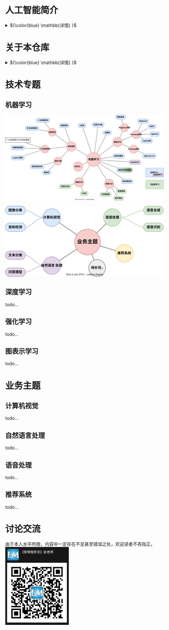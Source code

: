 # 人工智能简介
<details close>
<summary>${\color{blue} \mathbb{详情} }$</summary>

## 人工智能的定义
人工智能(Artificial Intelligence,AI)是以机器为载体所展示出来的人类智能，因此人工智能也被称为机器智能(Machine Intelligence)。人类一直在不懈努力，让机器模拟人类在视觉、听觉、语言和行为等方面的某些功能以提升生产能力、帮助人类完成更为复杂或有危险的工作，更多造福人类社会。——《人工智能导论：模型与算法》

## 人工智能的诞生
达特茅斯人工智能夏季研究项目(Dartmouth Summer Research Project on Artificial Intelligence)是一个夏季研讨会，被广泛认为是人工智能作为一个研究领域的创始时刻。

1956年，会议在新罕布什尔州的汉诺威举行了8周，会议聚集了计算机和认知科学领域最聪明的20名学者，专门讨论1955年8月31日的一个提案——[《A Proposal for the Dartmouth Summer Research Project on Artificial Intelligence》](https://ojs.aaai.org/index.php/aimagazine/article/view/1904)


<p align="center"><img src="imgs/Proposal.png"
    title="https://www.cantorsparadise.com/the-birthplace-of-ai-9ab7d4e5fb00"
    width="50%" /></a></p>

该提案的四位作者为：
- John McCarthy (时任Dartmouth数学系助理教授，1971年度图灵奖获得者)
- Marvin Lee Minsky (时任哈佛大学数学系和神经学系Junior Fellow，1969年度图灵奖获得者)
- Claude Shannon (Bell Lab, 信息理论之父)
- Nathaniel Rochester(IBM, 第一代通用计算机701主设计师)

<p align="center"><img src="imgs/proposers.png"
    title="https://www.cantorsparadise.com/the-birthplace-of-ai-9ab7d4e5fb00"
    width="80%" /></a></p>

提案里列举了7个问题：
1. Automatic Computers
   > 自动计算器。如果一台机器能做一项工作，那么就可以编写自动计算器来模拟这台机器。
2. How Can a Computer be Programmed to Use a Language
   >如何编程让计算机使用一种语言。
3. Neuron Nets
   >如何让一组神经元排列可以形成一些概念。
4. Theory of the Size of a Calculation
   >关于计算规模的理论。
5. Self-improvement
   >一台真正智能的机器能够进行自我完善。
6. Abstractions
   >归纳与演绎的能力
7. Randomness and Creativity
   >随机性和创造性

## 人工智能的发展历程
<p align="center"><img src="imgs/development.jpeg"
    title="https://www.sohu.com/a/227141453_445326"
    width="100%" /></a></p>


## 从智能角度对人工智能的分类
<p align="center">
<a href ="https://viewer.diagrams.net/?tags=%7B%7D&highlight=0000ff&edit=_blank&layers=1&nav=1&title=Classification%20from%20the%20perspective%20of%20intelligence.drawio#R7Vtbc6M2FP41eswOSCDEIxiczLQ7TZvpZHZfOhhkm1kMLsZxsr%2B%2BumFucuJ1Ym%2FrkvE44uiKdM736RzJAE1Wz7dltF5%2BLhKaAWgkzwAFAEJsOOybC16kgFiWFCzKNJEioxE8pN%2BpFJq1dJsmdKNkUlQVRVal664wLvKcxlVHFpVlsesWmxdZ0hGsowUdCB7iKBtKH9OkWqq3gE4jv6PpYln3bGJX5syi%2BNuiLLa56i8vcipzVlHdjHrHzTJKil1LhEKAJmVRVDK1ep7QjM9qd8amB3L3Qy5pXh1T4dcvpe%2FHN1%2Bdx2D2%2BGUX%2Fn5%2Fu7yxsGzmKcq2ai4AxBlr0N%2Bso5wPu3pRs4T%2F3vKx%2BvMir242Yg09VsAka6YGfpPPUgvxP7SA7%2FFPaAPfAZ4NQgxcV0gIIAj4Qd0ZG7bsT1WVM7bvGrJXYbrAHvzdMq3owzqKec6OaSOTLatVxp5MloyydJGzdMxmhZZMkNNdmLDFrttyWiOl%2B4xm8Pyd9vl5lVYvf9AsqtIiDzWl4aR52FRRWXlcGw80J5VDW5fmyYk1N3Sx4hrQrsjNqlUk3pZPNOmW6LZRbMuY3tMyXVE2a3x203zRqdBtkb3pglZvVHACXrKkdMrMkWejwFCSz8WTFPAlm6dZNimyohRLjeYkpnEs5rMsvtFWzozYls2b2JuSodSxXl2zfpYIY5K9LrXtRJnOEy0r%2BtwSKbu5pQV7q%2FKFFVG5rqHMRMGbhZRN7xqwMA0lW7aAwlKySOHTYt90Y6gsoWz1B%2BzWRkO7DV3gQUAwNzd3yj8%2FYICzsjHbKfAngBBRPQRuwAu7JvB8UcsDHuvCAS7L9UUC8X5DBIgBiClq%2BSLLFoVNnvBEm3xgBm9KdeEO7PwN6xZIS5Pa1stYLbTQioHp8wVOGch7KmOVJgnvSGlWjfSiqW1VbJTSSOyLpYJax%2BnwiDI%2FFWV6EJJElMy1EIJjQmfzAWq8HyJMk4FNGyMgcT%2FZQ5TAWIMS9rlQwtKwe59ZW2p7SBM7WocCoSctbdpLai1hU2o0GqFMSr%2F6yp70Ky0zG6Mfwv2hhZO9HbHxkT0fgbR8nl5VhFJM21N3R6lbUlX1vki5Qe0VyLCdLslA61NPMdQcyoo93diP5B3qYg%2FUJaB0zSQ%2BF4xYPWL1dWA1su3atGq0xkOsJuYQqtHZNnQ6R%2ByqoPqUlT8d32vYfhvf7QvhO0Swp3TIMS6N8M5Ay7xsvYxuixHdR3S%2FFnTHRtfMEBpguwMvie1kxPafg%2B3OpbAd4k%2B20fzBrgLiM%2B7kX35bP1jLu9vwT4rzX%2F76fjdL8hs4VLjQ5fEZ11OhG48cFR1iEkKAi7mElyHniTIRHmiSCTZIHjiaAhLUErcfXCIhfwuemIrxeIBMVGEvEOGmQASpmITlGnVfIgDF5ITNBhSzMWkNnjVoirCVzAp0szGGrUayPCNZ2pQklg40CZwhjPVkOWBGDageJkvD7oatLOhowlYQa%2FjyI8JWWvTSxLaviy51pNSls9dQ%2FfRw1xmCVtDtqI9toosSnSbAqZiBqISLBH4z9rBH2B5h%2B0pgG%2BFesBgNQbtG9o%2F2cbSGOAwdXxlmn7LsB4C%2BjdavAf2bhGAdrTfvxnmT9IJXtnFZl0bjQ7MNOvM32EeeK3PIt7lz4obCFZmIvfs7nRPWoKW8Js8RPsnQK7D4N%2BcZh5ckln5grAw%2FJhcD437L6EuMpHQ%2BUprPKdbfokkcd2Yc2JO%2Bj5RMiLoQgTXXZM51AK4FDffaWelET4L8FzwJeFF%2Bqa%2BidghGoj9WQSYV%2FfLEVSbMo0eSVxgftMNpI6CPgH4dgI6snk1q7j261gW9DNMcGul1Afop636qm0GOZIsaGi%2FhZ6D%2BzQyMnAsfntTE02ECcULBDynkDVh5lGAD4rRIQrgI%2FHYr5vt64iuS8KYjW4xs8T9gC9iLELhIdwPWOtPRu96Wr%2F4s4V9JGIdOKs7iNrxy8o6R%2BWHkwR6bH2vJ4s1v4VD4Dw%3D%3D">
<img src="imgs//Classification_from_the_perspective_of_intelligence.drawio.svg"
    title="点击进入思维导图"
    width="80%" />
</a></p>


## 实现人工智能的主流方法
<p align="center">
<a href ="https://viewer.diagrams.net/?tags=%7B%7D&highlight=0000ff&edit=_blank&layers=1&nav=1&title=methods%20to%20achieve%20AI.drawio#R7V3ZcuO2Ev0aPjpFEsT2SGqZqbp3biaZSk0lLylZhJaKLPrS8pavDwAu4gLJiscEVWTPw5gCwRXd5zS6G00HTe5ePqWL%2B82XJBY7x3fjFwdNHd%2F3XI%2FJP6rlNWthft6wTrdx1uQeG75t%2FxbFkXnr4zYWD3lb1nRIkt1he19vXCb7vVgeam2LNE2e691WyS6uNdwv1qJ2G6rh23KxE61u37fxYVM8BT22fxbb9aa4skd4tud2sfxrnSaP%2B%2Fx6%2B2Qvsj13i%2BI0%2BSUfNos4ea40oZmDJmmSHLKtu5eJ2KnXWn9j8xN7y1tOxf5wyQH%2F%2FT2NouXNH%2FT79Pb778%2BzX75%2B2twEJDvN02L3mL8Lxyc7ecLo4X6xV7d9eM3fEvn%2Fo7rXaJXsDzcPegxD2cFj91IOouN%2BubXWf2eBEzEnkhvEibDDPLXB5TbXLcjhuLiYvO3sevmh2RsrL%2B3LR5GyIH9Ez5vtQXy7XyzVnmcpjrJtc7jbyV%2Be3Fzstuu93F7KtyJS2bAXz7NYDnZxLlq5U1HuON68eqZy%2F%2F6wPbz%2BKnaLwzbZzwy9%2Fcnxx8NhkR5CJY0nTpcJh%2FFYsY%2FfeeSDWN8pCageqNSq0mX5mD6JuN6jfo7kMV2KryLd3gn51tTb3e7XtQPqZ5RPuhaHNw6gU9UzFWIu1VHtRlM3b%2FmSPGUNashW291ukuySVA81WrGlWC71%2B0yTv0Rlzy3DAVanKFXJzcWxGF2v%2BJ0hjISlQpaqepKrzpNID%2BKl0pTrzSeRyKdKX2WXfC%2F3cjXJ4Q0TnP1%2BPoKF5%2BZ6vqkARZC3LXJ8WpenPiqq3Mh19V%2FoLUZtvZ1RJ5w4IXFmUtfmTkQrChgopWO8aAmVAsohktuyczR3GFKH89BhgTOTPV19lOw5c7hWWzZzQqb7uA4jLf18Qys1Qoq40NF0mQ%2BQHs2WyqqB2UpwDvMdd9s4VhfKJaJAaH2qx0PykA92hlnLTLCCy2QP0KFXdGiofrwQbGVUfbJk4nbV0vYfV21CaU21A%2By1VZuQtmqjzlQ7MFBykw4rMntKDGsih6ZaSCqiVLYUIiLfp3sUh1yfzEOfK5N5mLOdR41vY%2FSpUcuudoG1kl35AnhU7%2BmsFKT6tT3VzUDTkOaHfk22Spvc0vLFDfHxg59w%2FSz5O8wObMhGeSc%2FIC7YwARYoXY0VVAe%2Bg5nBkwHBAcEHwSCB4wUKpcrIeKkheHUYJ11B%2BGmWdWgIPw9A%2F9%2B3C%2Fg%2FG3cx5Zw30d%2BU%2Bioaxv5qQH5Jby7DkdqI5Rm%2FRSQH5B%2FwMhfN75Q37jPAPf7wX1qC%2Fd9aWy4x39%2BnQNIh9b%2F68%2F334LN50%2Bz3wTZ%2F%2BfPvz%2Ffxvsb30AB3OHUCWcV4584kecwzQ6h3IUucwNlTh89m5BUkrlxuSSXieoTBWoXUAlQSQdUggWLAxOmMP8WEdIBlTTdQJjTFpV05gYyarbBwTssKvlQL9A5cOzeCeTzuvB4yCoJGByGygPkKtjOYgHKhy8BfqK2AcUBxQeK4gGr22O4MMifq0F9iyBu8M0OC8TfM%2BoXIf85QH8T%2BANrwO%2FWJ6AYW7b%2FDRNOhe9YeYGUAT8tJgJcTQEUGYQ6jnuZ%2FS9JQvWRXML1UXIiMNUBZh1ODt2WMANzAHP8OHOsVoKYM0Biym%2Fdy03J99v%2FlKCe7X8%2BdOro3v5nvdn%2FvlUSKLIoG8lAPNJ2v9yYap8PoDeg9zDRu2n3E1baYRZCAWad9No6OSz8fs%2FAv9%2F0ZxdifoGFXYM%2B5qgRAGauXa9PQTJN258qaAf4B%2FgfD%2FzTehyY%2BsgA%2F1YdP97g3fdXCv%2BWfP6Y0TNxYFpEjz6eCmbRL9P5z7%2Fy9f%2F85%2FnLH2L%2B21d0Y7A1VKjXc9ik4up532IAHTbIvEDybJwAkQCRWCES4cVYUBOecELRoov4gec2M4qoZ2CSzhxBRuU2mXnY4fNCp0OVpqE2Ir3kB%2Bt0v0ndj9tYcwf6Cvo6CH1FDcsPMd7WVtemto7P7rtg3C%2By%2B85ZNlW77xxIdu%2FqRUFj2h%2BwDmN%2Bxmc9ke7RIASqrDRlrlEF%2BSEGQgBCGB8hBMd1Gr1RwviSQK6CEuwlgbAzroCAcsv0MPi1Zx8aOD4nYt2LjtuoK1H4KC2JimkBGVZJQzws8kVZkf6vzQUWqvjChX4jps2LoyFCVBqROoqpntEUzA4wOz7E7HjLL71aMWYiI0QQR%2FE5MvoB1xH127mndh1H5txANtGuX50fzrJMwKnOBpcKi3OFlf8rPzFWHZieQkSeagGFBYUdjMIiH9UUlnjt1aN2JwqDT%2Fn70KF%2Bc6JAL7T2bKUJEtr0HUkDMLBq8BkzBSucYDDZJPaTfE1pFAAnACeMihO42zMnjDKP8ApIwVYeoZwSnHMfcc7sEoQh2jwscevee2SrFkXTe0RdbldWzDVI%2BVxHm7L6QzpdiEeq8lBWmiiCaqJgQwy3IhENaioZUNNCBB7YNCAGX060%2F5pEZ%2BGx%2B5pErC50CNuNIngnKpBGeiGCnELOtH8RUB9Qf6Co36pAij17y8%2FMOjn4KPC1or61CqRN1GedLT8zP6g5eNwMFUOxIUD9oRYbYnXMN5SMs4v5I6w%2Barna0Fkk7B7yaXPNcdD8wEzXoG8IUc6Yw32V2iMhnnGN%2FjqHKNSeHgn6PMoThbIvyQAfAB8Mkg8KsC9iR8hQQtRq7Mg3RHuBECwQAu%2BPEKjdhIJSTVoppNL%2BhyIUAP%2FjLUJhqCDXVQkKs2oOPpTbewmKs5DYNfqzoJ4qQLnthYi%2BKQBcVpkoa40C5gPmDxTzG3XnyhJgfbmA%2FPEFe68D8y3FepuYzxCzjfnmYC%2FUCALMHynmFyrZG%2BaPL9R7HZhvKdLbwnzqW8Z8ZLLz2xVHiLL2Q%2F2VAT5zWAQVR4AO7NLBVVQcMZeMs1uEanzTgKsoOYLspXyiptDZZQTTLKBdghCryDCbnChGFenKEVQdxVFlRTqwBrDG4FkD14067BnrVGGbKwXQ%2BCYS18Ea9lJGUVPo7LKGKWW0zRpIbTDPxBoloRjnGkAoQCijJRRUTwfH2PQNBI%2Fb9Eyh8SWkXgehWEtIbRIKtrsGAZnSUY2Vreol7QD2AfY%2FAvavomZJwLy6EvJ24TmrAYlgfGmnnZYsuTQggWylnVZsizLX2XZMIjAlnnKVZirnA8ABwAHj4gDa1EebX0AzK6gPLNAHCxTAOA4WMH0LI2OBbBFy5kgC8AfwHzD4NyYAhJpiCXanAOP75kWn4F9UI3wb%2FW199QLzZs0T6llHf0PA6rjsANAf0H%2BE6E%2Fdvt0%2FhigfYL8N7Ccjwn5sykktK5kH6nM0WQEKqR7hvMhSJbouKdVLkaliCaYXqsldIYHa5kAUQyYK5DWIghjiw8gmU%2BDxpaleRW1zbCtNFXn1pATKPNs0YV6uFs50FpH%2B5FHITHwBkwbgguFyQUB4XTED2nedajy%2B7NNOyeDiiqXYVvqpYdrAqG0%2BOJGCyhTcAzEAMYyeGFBDQ9sVLSx%2FPXt8SaRXwgu2skibH92izL2QFdrnapdip7whmfk4dcYwppzU6if25g4rOUd%2FFUeFKXB9lUKgP7qnlzSwEBxTwDlD5hxULEM6U1HDrmOKQAZrP44pWxmsTceU%2FZoa5ET%2BaqSRv1znBrMNQP7hIn%2BrlpIf9J25RHyA%2Fg%2BdbvALsb8ARAtuKNqYIjAS2EZ%2FU%2FS6XL0ANAA0MCoaaJRQYoX93dfaBQKB6Z5IwFZkulsSkD%2FTRKnasbuE5M2XJBaqxz8%3D">
<img src="imgs/methods_to_achieve_AI.drawio.svg"
    title="点击进入思维导图"
    width="100%" />
</a></p>
能力增强是最终目标，多种学习方法的综合利用值得关注。比如AlphaGo中就结合使用了其中4种方法。


## 人工智能、机器学习和深度学习的关系
<p align="center">
    <img src="./imgs/difference_between_ai__machine_learning_and_deep_learning2.png"
         title="https://blogs.nvidia.com/blog/2016/07/29/whats-difference-artificial-intelligence-machine-learning-deep-learning-ai/"
         width="70%" />
</p>

<p align="center">
    <img src="./imgs/difference_between_ai__machine_learning_and_deep_learning.png"
         title="https://www.designnews.com/electronics-test/4-reasons-use-artificial-intelligence-your-next-embedded-design"
         width="70%" />
</p>
</br>   

**人工智能**：所有让计算机去模仿人类行为的技术，让机器具备人类的智慧。(Human Intelligence Exhibited by Machines)  
>回到1956年夏天的会议上，那些人工智能先驱的梦想是建造复杂的机器，由新兴的计算机实现，拥有与人类智能相同的特征。这就是我们所认为的“通用人工智能”(General AI)的概念——拥有我们所有感官(甚至更多)、所有理性，并像我们一样思考的神奇机器。  
你已经在电影中无数次看到这些机器，比如终结者。通用人工智能机器一直出现在电影和科幻小说中是有原因的，因为我们做不到，至少现在不行。   
我们所能做的就是“狭义人工智能”(Narrow AI)。这些技术能够像人类一样完成特定的任务，甚至比人类做得更好，比如下围棋(AlphaGo)。  
PS：[北京通用人工智能研究院](https://baike.baidu.com/item/%E5%8C%97%E4%BA%AC%E9%80%9A%E7%94%A8%E4%BA%BA%E5%B7%A5%E6%99%BA%E8%83%BD%E7%A0%94%E7%A9%B6%E9%99%A2/55726794?fr=aladdin)(2020年成立)在研究具有自主的感知、认知、决策、学习、执行和社会协作能力，符合人类情感、伦理与道德观念的通用智能体。

</br>      

**机器学习**：机器学习是实现人工智能的一种方法。(An Approach to Achieve Artificial Intelligence)  
>它不需要人类显示地(explicitly)编程去告诉计算机如何去做，而是使用大量的数据和算法进行训练，使其能够学习如何执行任务。

</br>   

**深度学习**：深度学习是实现机器学习的一门技术。(A Technique for Implementing Machine Learning)  
> 从最早简单的[感知机](https://en.wikipedia.org/wiki/Perceptron)(perceptron,1958)，到[多层感知机](https://en.wikipedia.org/wiki/Multilayer_perceptron)(Multilayer Perceptron,1961)，再到[LeNet](https://en.wikipedia.org/wiki/LeNet)(1998)，最后到[AlexNet](https://en.wikipedia.org/wiki/AlexNet)(2012)，研究者发现，随着网络层数的增加，模型的效果可以得到十分显著的提升（AlexNet在ImageNet竞赛中将错误率降到了15.3%，远低于第二名的26.2%）。  
从此，这种网络层数非常深的模型得到了越来越多研究者的青睐，时至今日(2022.12)AlexNet的引用量已经达到了12w。  
之所以叫**深度**(deep)，主要由于研究者在设计网络模型的过程中，使用了很多的神经网络层(Neural network layer)以取得更佳的效果，我们把这种使用了很多网络层堆叠来构建、训练网络的机器学习技术称为**深度学习**。  

</details>

# 关于本仓库
<details close>
<summary>${\color{blue} \mathbb{详情} }$</summary>

## 知识的组织方式
在该小结中，我们介绍本仓库对知识的组织方式。我们尽可能选择一条多数人走过的学习之路，同时会对这期间遇到的知识进行**系统地组织和提炼**，以帮助读者高效、清晰地学习。  

本仓库有两种组织方式，分别为**技术专题**和**业务专题**，如下（未来还会补充更多子专题）：


<p align="center">
<a href ="https://viewer.diagrams.net/?tags=%7B%7D&highlight=0000ff&edit=_blank&layers=1&nav=1&title=Technical_topics.drawio.svg#R3Vldb6M4FP01fizC3%2FZjSGh3pR2pu12pmnkj4CTsEMgQ0rTz6%2FcaTAKETledJu1sVLXm2L6277nnXociOl0%2F3pTRZvWpSEyGiJ88IjpDhCis4bcFnhqAEdYAyzJNGsg%2FAnfpd9OAuEV3aWK2DmugqiiyKt30wbjIcxNXPSwqy2LfH7YosqQHbKKlOQHu4ig7Re%2FTpFq5YxF5xH8z6XLVroyFO%2FA8ir8uy2KXu%2FXyIjdNzzpqzbgzbldRUuw7EA0RnZZFUTWt9ePUZNarfY9dP9N72HJp8uq%2FTPjjcxkE8dUXeT%2Bb33%2Feh3%2Fe3qyunJWHKNs5VyAiMrAXbDdRbnddPTkniW87u9VgUeTV1bamcAIDsNpAFATHfmgt67%2BhQGqClG8beoom1yhkKFBIUxRqNCFIq3Yx2HWznpvaOOywNIGTQCjAQ7BfpZW520Sx7dlDMAK2qtYZPGFoRlm6zKEdg1NMCUBu9mECXLe2ZGen5tBx3Lw906E%2Fr9Lq6S%2BTRVVa5OHIaDI9PmyrqKwmNhifMdfExuhckyevnLk1y7UNgO5Eq6rOkHhXPpikP6Jvo9iVsbk1Zbo24DXr3TRf9ib0LcJJl6Z6YYKc2ZGlMdegRttNZ75DPhUPDWApW6RZNi2yoqyppgsVmziu%2FVkWX02nZ64449bEQUm%2BC8eWXdw%2BNwkGq0MsdWXSxrwpK%2FPYgZxsbkwBpyqfYIjrJUo0U1x2I9JJen%2FMFdpBq06aaLHIZaflwfJRptBwSh1X7Vxt%2F07%2BuXuq%2BO%2BT7%2BZ2%2Fi1ZFWOqbTQWTFDIkQZ1KduYzNBE1KoDxP8JVW03TdZdpI8QSSecJZFRi1HORKzMfHFC0zgBIzQ9ywmWuMcJ1uyEE65POWmxN%2BeEjnISSBRgSwUwY6m4ICfcqISNcaLInApxDk5AcF1OKNPvywkbqW5Df7eZl87qLNvzcV3YrXPrTNPMtUXjx%2F4B%2B3VCfVnATR59qTyf%2Brvrz5G802JlXbke%2Btsdc7Jb4bZIbSVp6aSY99MeoX0Trm40s7o3j6Eh0TeE5cCQqydDQzXnh2O%2FPgz4Rw0D%2BiuEAaHEE5hLwTEInPh8UAw59XwokYpQ6PIlZq8LEqKpxzAhgmLiC8YHqcSXns8hJCmDtRgWFw0gMZLbIaW39VZNkb5obl8sjBi%2FIyVSz%2F3Ta9HP5%2FbDN7qWdvzO9VZeQtQvKlg8K%2F6PLWpK%2BSVETaX2mORYCioo10T3g4gy4XFBpS%2B1IMynly0LalTVOkBBiEKF4EuSvUVLNGFO55eSt8FweZNj8tZC0ugcVzdGhae7nwFR7c3uvdSuP4Ta1S%2Bqdia0J3hH7fQsamfKBpFSoGUuJIYV%2B8to7WkGRVwo2ITyh8ucWe7tu8ZhFQ%2BR4q3eeV3O7Y%2FnnVHf9WdM35AlNU1G3mq8gcQp838ocf3OEsdj7yIvr%2FE2TP5vIocU%2FjYlXWBP%2BL6slxJcDlbR0tPKB5lzyRmmg2B5tcTh8fimvBl%2B%2FEcEDf8F">
<img src="imgs/Technical_topics.drawio.svg"
    title="点击进入思维导图"
    width="500" />
</a></p>

<hr>

<p align="center">
<a href ="https://viewer.diagrams.net/?tags=%7B%7D&highlight=0000ff&edit=_blank&layers=1&nav=1&title=Business_topics.drawio.svg#R7Ztdc9o4FIZ%2FjS%2FD6Pvj0gbS7ux2pt3ObKa92XFsAZ4CpsaEZH%2F9SrYEtlESSgK0KZkOtY8sWZbO8x5JlgPcn92%2FK%2BLF5EOeqmmAQHof4EGAEGRI%2FxrDQ22g0BrGRZbWJrA1fM7%2BUzajs66yVC2trTaVeT4ts0XbmOTzuUrKli0uinzdvmyUT9OWYRGP1Y7hcxJPd603WVpOaqtAfGt%2Fr7LxxN0ZMlmn3MbJt3GRr%2Bb2fvN8ruqUWeyKsc%2B4nMRpvm6Y8DDA%2FSLPy%2Fpodt9XU9Oq7Ra7fiR1U%2BVCzct9Mvz1pYii5Oorvxnc3nxZDz99fDe5Iqwu5i6ermxbBIhNdYHRchHPTbXLB9tK7PvK1DUa5fPyaln1YagvgGKh3SDapuujcfX%2FkASRCGQYDGkgwiCE1hLpJBmEKJDC3UxXu76fzVq32ObWSD%2BK9gV9Eq0nWak%2BL%2BLEpKy1N2rbpJxN9RnUh%2FE0G8%2F1caJbRRXaMFfrYao725XFGzVVm4Rt5c0zbdLnZVY%2B%2FK2mcZnl86HnatTfnizLuChD442PFFc7hzevmqcH5lyq8cx4QDOjwapxSbIq7lTavqJdRr4qEvVRFdlM6VYzrZvNx60M7RL1k45V%2BUwGPjBXFkpdaxxNMh4Aa%2FmQ39UG02WjbDrt59O8qLoaj0SikqRqzyL%2Fphopt4ISaorYoASsO7rehe68VhgoNr7U5MSic6eKUt03TJabdyrXT1U86EtcKgKWE6tvmND6fL1VC2k5nzSEwtliq0%2FjTdFbUPWBZfVHuJW73GrKZBREwwo3HIjr6kAEggVDHkTQcNfl6hmaKmVTqWOrSGzDVr2wg5pp0EyLamgTZlmamhvZnnTKWhW1KvOl7aRaa5LaIch%2BPnOh%2BqxUd5BNYyVGXmRZItTtaIfSlyMpGWkRidx5g0juIRIfi0gKPJG0G8UaLvuYF7Y8Dg8qH2l40sbiPEQ3J9h6g8XJ3%2FOWJX8v14lb4L3S%2BsPd%2FmhP11WsTX%2F27%2Frvh%2BLTDfkXhLN%2Frv9YfV9cYTsMrGq7hxKatn3ScYqqqe%2FaIz6fG9isH%2FPMALiJAZsxn4sBQvZouxTb7nXGjj9tavICF4O7LqaVXYt%2BqEWfBZpOwasDrf7AHEQ6AFxE%2FyL6b1T0McJnFn10Ef1ziL5TwhOIPu6Bxh%2FqhAB86hBAPSFABOF1EA7MpFpeBxGuZgLADP11CNC%2FbhZyCQGXEPC6IYAqkRKfFgh0ixk7QgiAhDDH3E8z9Pctor3xKPB8zx8eBcS%2BUYCeKAroh2rrPmSnVX2%2Bl%2BpXFrPaUy37hJeB%2F0X1367qn3%2FsLy6qfxbV57%2BJ6jOf6rNAMrvKI%2FtB2L%2Bs8V9U%2FySqr6Cmn%2FvYl4zj%2BBiq313uIa6Ic0k%2B%2B%2F0kf49uP1zy2Z6Sz04l%2BYCjzjCDcHla0fe92NUjfF6t8XMz4JekWuMX1YYKGsjhZY3%2FIvpvV%2FQFOK%2Fo89%2Fvxe7PIfqnerF7UtF%2F6rVHd3lnWCl8pfzSjfijsEri1Yi%2FPpC77rj3brnlot5OOcrujXO8zju%2BHdg9jvL4VB%2FIzvIu353ou%2F2mTQFwtpcIgLd3yB7871DsjbVgA07HqZ8l6cnNm02UHvev3RZvNCj1KKqzvZQv5LbRunk0FnvR5SmJt0tColOSlcBjcepZ59cM6tl4GBpOBQki1liYFWaQZsIXMOO0kJgLzH4NYOA9GrOHxezXZZaQ3ZnaSZn1LJ28PrPPcsdeyvb5mAW8B5AEBBGKOHTN9%2BC6TfSI4BwDhgGXmL8Sz5R0%2FOHIPHum896X6adC97CV9Zehqzvw5wq3ngnwGdAVvyy6GLIn0EWSt9Hdb%2F%2BKb3W8vSUewU5Vj8wu9EzLzHaXoQm6JioPDK1mURxXH5xw86uJPhq8o9EI%2Bb9bSNkto8eB1%2B1%2BdUMrKc4Lr%2Fvu6xceLEPgb%2FNTRV5BerobGeSSQspR562nwD1BICWMcO1TtFP%2B%2FvQi3pPmMz2BOCXY1XPzeQvpcQAJZZhwKLrx%2Fdhk%2B%2Fa4UfNhi6BVfIZBSKv3XuZfr3c8pFX150MaMyxx6llJeQ2qEe2MpunuaJpKjwvKx73tZVTvs8Hp2FQ%2F6SvPfyZw5qDMWY9RqpmFEAoEOh0MYI%2Ba2SzCgDLAITkQa0RRj0sB9fwLcsLaVBMCelJyTTcWgukbdUL%2FwVjr0%2B1nrPXl26%2BE8fB%2F">
<img src="imgs/Business_topics.drawio.svg"
    title="点击进入思维导图"
    width="750" /></a></p>


采用这种组织方式的理由是——**对学习和工作都实用**。解释如下：  
> 一般来说，公司在设置招聘岗位时有两种方式：
> 1. 按**技术**描述岗位。比如：算法工程师、人工智能工程师、机器学习工程师、深度学习工程师、强化学习工程师、运筹优化工程师等。
> 2. 按**业务**描述岗位。比如：图像算法工程师、自然语言处理工程师、语音处理工程师、广告算法工程师、推荐算法工程师、风控算法工程师、数据挖掘工程师等。 
>  
> 虽然有以上两种方式，但是我们要清楚**技术是为业务服务的，某一项技术可能服务于多种业务**，比如**强化学习**这门技术，可以单独拎出来讲一个技术专题，也可以结合具体业务（比如推荐和风控）讲一下具体的应用。所以，我们将知识的组织方式也分为两条线:
> 1. **技术专题**：这条线上我们更加专注于系统性地讲解某一项技术，比如强化学习，我们就会讲解里面的一些发展历程、基础算法、优化方法、应用场景等。简言之，就是**重某一项技术系统的理论体系，轻具体的业务实践**。  
> 2. **业务专题**：这条线上我们更加专注于如何提升业务指标(比如推荐算法中的点击率)，那么就会涉及到很多种技术(比如强化学习)如何合理地在该业务上进行实践的问题。简言之，就是**重具体的业务实践，轻某一项技术系统的理论体系**。   

## 使用建议
本仓库是一个AI学习手册，知识点繁多，覆盖领域广泛。因此，我们**针对不同的读者，给出一些使用建议**。

如果你是**AI初学者**。
> 可以优先学习技术主题中**机器学习**和**深度学习**的内容，建立对机器学习方法论的基础认识。然后根据自己的兴趣爱好选择一个主攻的业务领域（比如计算机视觉）进行专项学习。

如果你是**AI工程师**。
> 可以通过该仓库丰富自己的知识结构，也可以直接引用其中的代码提升开发效率。  

最后，本仓库会尽量使用通俗易懂的方式进行知识讲解，不过分拘泥于数学公式。


## 参考资料
国内比较流行的AI资料有：  
* 李航老师的[《统计学习方法》](https://item.jd.com/12522197.html)
* 周志华老师的[《机器学习》](https://item.jd.com/12762673.html)
* Andrew Ng的[《机器学习》课程](https://www.coursera.org/learn/machine-learning)和[《深度学习》课程](https://www.coursera.org/specializations/deep-learning#courses)
* 吴飞老师的[《人工智能：模型与算法》课程](https://www.icourse163.org/course/0809ZJU022-1003377027)，以及配套书籍[《人工智能导论：模型与算法》](https://item.jd.com/12653461.html)
* 黄海广老师的[《机器学习》课程](https://www.icourse163.org/course/WZU-1464096179)，该老师的[GitHub](https://github.com/fengdu78/WZU-machine-learning-course)中也囊括了很多优秀的代码示例。
* 还有一些知名的开源库，比如：[sklearn](https://scikit-learn.org/)、[pytorch](https://pytorch.org/)和[yolov5](https://github.com/ultralytics/yolov5)等。

接下来，我们就按照前文所说的知识组织方式一起走进AI的知识海洋吧！
</details>


# 技术专题
<!-- <details open>
<summary>${\color{blue} \mathbb{详情} }$</summary> -->

## 机器学习
<p align="center">
<a href ="https://viewer.diagrams.net/?tags=%7B%7D&highlight=0000ff&edit=_blank&layers=1&nav=1&title=machine_learning.drawio.svg#R7V1dcxs5rv01ehwWvwk8Sraz%2BzBz797N1uy%2BbSm24qjGsWZlJZnsr78AW92W2LTcUqwWW6OUy5H70yZwCOAQAEfm6vMff1lOf%2F%2F0y%2BJu9jDS8u6Pkbkeaf2Td%2FSdD3xfHwAlqyP3y%2FlddWzjwPv5f2fVweayL%2FO72dP6WHVotVg8rOa%2Fbx%2B8XTw%2Bzm5XW8emy%2BXi2%2FZlHxcPd1sHfp%2Fez7Z%2BDT7w%2Fnb6MGtd9s%2F53epTdRR0eD7%2B19n8%2FlP9ZuWxOvNhevvb%2FXLx5XH9vsfF46w683laP2b9yqdP07vFt41D5mZkrpaLxar69PmPq9kDD%2Bv2iL174WzzKy9nj6suN3zDXx9%2Fwv%2B7%2BsVdobr%2B%2FvP1Xxfvf1o%2F5ev04ct6KEY3djSBEcjRjRsBfZnRTRhNxqPJu9GN5%2BPjwKdwMsIb%2FjC5HqFe%2F4mr7%2FWIxjGZ8avlyEy%2BfZqvZu9%2Fn97y2W%2BkQ3Ts0%2BrzA%2F2k6GP7T6l%2Fr9lyNftj%2B9D8af7hYZaOI6nmbPF5tlp%2Bp2vqO6z0IpjqvrVq%2Blpy3zbkDNWhTxsiNus%2FabrWrPvm6c9DTB%2FWo7zHiOv8iI9HcHUOI6600NsjHrQ77YibzIi70diOcHwGI27At0Y8%2BNOOuM2MeIfxvYHR%2BB1%2F8ZEwGsdTEPgs3YV0UPJzSGxg4we6GEc3OEIYTVy8XY3GwKfGEVJ018TwjWVKzsktsQEYkcGKCq5H0bk%2BRFedwvoDbD2ZNBV8vOtmhLJY0aWgA40iJzwv%2BhSfz4iPQKBGUMmIRGPi2Po4%2FjU%2Bbt6NJldxPvSj8XW8Jl7MwmouDowtmBSPKrslFwTbloqRPcokZGWCV3GGIiRhnLNcHHgfnQE60lZ8ehO5w7PXR3b6ML9%2FpM%2B3NLKzJR14nH27uSN%2Ft35WoMH3%2F%2FnCjudk1pxoDo3MeOP842q%2B%2Bv732cN0NV883mSu1lfPPzytpsvVmB3yFx5X%2BcfZe2ePdwfe%2BTS7%2F8xatHkjRxYbl9x%2BWX4lzdy6YvsZiy%2FL29nfZss5CX225NGdP95v3bD9RPpL72erV24I13zlcjZ7RxEJn66gwUd%2BWXytDrDIPs4fHq4WD4tlFLX5CLez29s4nsvFb7ONMx%2FAWcePaKIJ%2FuHj4nFVS1fVP1dBloK9sPYirrStTdMaV1ratpeBto2r%2Btib4woOM1Uprl5B0%2FOkFrG1vF0PbJRCC2o8oHOKK8frE5%2Fnd3f8orUk6%2BAyPurLavG0FhJfsFYgc21bOqNyOnNB9UlRnUD2bjqDj1nI%2BluYffjYQuke5u928fAwpan%2FrhNQtcEtoCqo%2FcwNoIacAZRHAipmDSDZZXLg1268ezaJA8Rndk6%2F4PPPgc%2BXkai03zaZyrcjBJcLzI%2BFxJpv3YDib%2Bzqk8VExZE0hQmTyQWCFwieCQSND68bQ2f6hGCOcq9sXyS16DuNH2OS7ON1JEQoOPfrOHz87gLOCzjPBJzWywScNrNUoPsEZ251xjEfOYlLBONrBiGTZJIN5gWKFyieBxSdsQkUEU7sqraX7cZ30w%2BLxdPqgrsL7s4Ed8G7BHc6Q9aEPnHXXrz9y%2BT6HxfMXTB3JpgD40SKOtdey6gP9YO69rr7v%2B4vxu4CvLMCnk3IGJShbez6XJlQ7XyJn%2Fm1f5n8csHdBXdngrsAyYog1oznJu6wT9zlcmIwpoe920iO8ZyJxLlkVTJYuGDygskzwaRXsI3JgBlM9moLc%2Fk0BDwb0zo956eDivk0sl4sDFtwvYDzAs7zAKfDbXBq6dpJpP0uTORyaKLBJDTShzF9xfqRiWTEVquGVTr2mAAck3bHMT%2BeAXzDabwXuF7gWgBczeR%2BOb2b01%2B4cS3oifF%2B49z1fDm7ZRnR%2Bdn0qRqkN7DCOqWCtLLthQ8l%2B%2BSCagY4NcTXEb6WE3Q4H6DtLruLIb4guxxkvwU%2BXYJOrU9siJs%2F4hmc%2F1ws7%2FSvs9sL7i64OwLuZurOzUIOd%2BiDmfpj4C7IbcZIS8yUlPYZnep2Zk6zQDL5%2Be8X7F2wdyY2L2CKvUzwiX2mrOp2Ks5v0du8ZgqIY03J5aM3wAQRF5EGrji95JFfQHkcULoZ3NkcKEF%2FqMLGt2eE1Ha1tzZ1Hvep8nR0rsmCq0u9PdNBHC5eMHnB5Jli0kubYNKcOJ1A57pnOOZhuaOFY26GK%2FwvmLxg8lwxmXRFIU%2F1xMXHOtcSJbY4m8RVEYC4hNL0nXm1Ac0FnBdwDhOcaWeA54qOk7GpuTygXA8PwuTY1h8mF5ReUHq2%2FI%2B06YpkpilcrtHO8VDazgz6x%2Fv%2Fublg7oK5M7GMBlQSSspMp45eMddO%2BPl5cT9%2FIkycR0%2BrCxLLR2L%2F1k%2BhamXkSJ9pNNenl1o%2FeNNLTRHX6IS5jvJ%2FAW9ytCNxqZLsjl9E2bo5ehRph%2BmDQbNz3Dfnt0xYXh9bRlh9nW39vrmBXr%2Fhb4s5q%2FlzKyRIeAFrUNTVN%2FVz1ppd3foss8zTtBWgEJUKGp2XSbam0VIE6a0LRgZvTfKaNR7S10TVaEbmB7Ql0%2BDlJNoSOupK3fSiFF1Jk35UqA%2FsrShBpo%2BSyaOOrQzttIXClUEVpgxpgXxTMb%2B%2FMqj0UapnZch0oi9bGWRhyhBSCYaDlUGnj9I9K0Nm%2FfYkyoBdlcGaorTBSJUmytR7e%2ByrDaa5s3mUSh51bG3IrBwWPTW4wuyEk1ag54pyD843heUbOVSCXE5rDLsAYJOe1J2nDW%2B1AIOePyknMfFqpdT9qk1mcatotamLDItRG2UE6YbnruoIFpOGrdKDCM4DBOOVdYdrTZKpII0WXktwRoKk5%2FccoWRWXYrWGl3aZKMo%2FuQ4xTgAqdMiBQlW8BTkNU00hiLQQ9XG6%2BTB6AVNb0p6AxpDzyYqUx9ctNaowjgQpxSZKOe1tV7xjNIWLhkQqcjRUjQphAO1JpjE9qlghbIAPhhlULmeJ5tM5WrRaqMLC3qcDEJaawOCaufXKPZ7jAflg0dX1y4eMNUEYYO1jiYz%2Bj%2BtupKmV52xpRCuXXXG6rJ0xqJhyCMaUKh0EtwoFYTR3tBERL6PhES4nZWG1E5YS0%2Fzlp3qlOJVqb90bK0phXhVNQX8qt4U5g0rS4ohgyEXw4FKDBQpEvnKyHLlKcImj%2B%2BsNdpL0hogO6XQaEgbtGOg0%2BQVe%2BNpQvMumdGOrUO6rUNcaY0juI6ZSZPYpr21gVpLzzpv1vX0e7Wh7cf5H6x67b2c9t4a6kXF3WdBvB6IxgSodnua2rHdVMXU2X27PSVLIU%2FrhNLhGQWrhEIN5FoGDMqnFIk0goEdHKEy%2BJQb724VXDpvkDEKlt4bVPzeL0VSh96n15vOcUthRCsFukmo4pwU6LQBWX0%2FNFRxKd%2FiemZCbCm0az1XvB6dFOYyGGvTfA2Nh%2BqDpSnIsKMRvFOmlkXzXEsTFOmeRisDQL%2Fsh82VEbQKec7fMXAplZnryNGvYzA0NrNWpXIgHGg2D%2BisAu%2FBpL3PEAQEmuql9hRRwqHg1obAbdA48vzRp72AKfZAEQNXpQMarBO8%2BoJ3KeSm7epd6sKcBHIdRQDLAkQF6dKsAim8N0bJQIoEKQfZ3UJYJ%2BhZUrngpErSAThqEVJqMNog%2BRK6Z2eiFKazuw7ZsnTIOhSGvE3g%2Fqgy5ZOM16RDUmmQznh1cIDiXJovSGrDy8b0enItvOuX7HSlkJ3d1caVpzZkmMjFkEYqb5OggmlKT%2F%2FI5FgyPP5QutP5tEggzTc5tqZkCE4mpybrSrh1KevZ%2B6BeJvvGoT2xD%2Bp0IRiud9QbXP6ORxReuuBRc9J2uoX1wV5nSDwR5b06IRvlSmEx69SCASpK0jgdkVxC6bQ35BQCHr4EmmaEYt2noC%2FdKIWprEX%2Bqm74wnQjyJDu7ISHp4snSyBkZUAYeoe1UjvV%2B8xRClWpuvIcvrBECoo8d5mYg1nLYILwSqM0TGBLb5IHu%2BTBx1aUUnJCVdd4orRpBKQVBkhdfAhWYZJPpcAcOqWAloKeDpHiBpkaMpf8qsdWlFKI0zqSH56iqN2KYg9WFNuOcAQGUj2J4LDvzBpXCjtab046PE3RuzXl4ArHtqZoFLWS0GfXM0VRCgdap6sMT1PMbk052J8lq8OLq03ou72OR3rTr%2FXxbdpzMr2%2Fj50J5Lr3E17HD4Z5rJYWDZ3Eqq398xywhsqmormMormXdeqHSKwaCZsS4QbrLJLzl0fQrYCg3RytX3noljzer6a3v%2F1J5JF0XFaY2YKgX3mUwt3V733dtumybBsqLdA5ZLZOuVb5rky82u6mTVFcpaW3ypOBlDrVHFdlNkoK0p2yqt%2BU4nrR4eRq05m3KWx5z4ASpBsevSP%2FpV30LePZWIvnTZpA2D1tVWqOsJpihuQt9Dv0HHT5DOHHDb9uRuA49WysRmMXO2HylxDi7EyAMUl%2Bh5Jtk9zrOp%2FPZQGG2I1NxQ%2FXvGMxt%2Fy%2Bjp2%2BLa%2FDcjsu%2F8Cdtj4s6dN91RWsfSSR3jbsX5Hg6Tt3UXyhE2nVE8DmTno6M1F4eSxx5drLet5ImmTSSW5vKZMT9DVsyaRpknY6meS2GQbeSGY87kEmuye2DnttvYlYfGJeVB2Nv9IlXZtjSSW3v6zj9Gbe4Qd4E3YyPFXfdAo8bt7xhj%2FrzOekWXMUIV1WWSaKTJpTPyS57uNOh%2BZP8w%2F1W%2BROWTSLvI2zKNthBvmNou7ktdVxUB9JHKFNjrStex8%2BI3R2GvPF9t1k0Y8jqazzwiJacvDIYWznF0pu9rH91K7uo6LnCbDOgQnOG5uQO2R3vei521jIZYtlIT3mvd2fIe3jjFvjttrzvdkcgfHfJhuKQLJP19NIJO0uvv1juU3jFI7lWnOKxnIAgRQRkocTwIJK8abMD2DZwS4sWy1FysIfG8sZ6ulF84wbWI7bv%2FMH5Cu5hrmyyipjuYcAai2VLgLUpZA63UGdrxcZFKi9Ox6og%2B4d1HmCJwV11ex9sgHq7WhpOK52C8s%2BFIHlUhKmumM5z9AOCctsRI%2BFZadD71jOMU0vONtotww0yuh%2BN1UbBOTA1w8Ly0qXYZdLyVTqjuUwfCyH49llemfvWM5svaI2wuIYDWNEKgG3XpUuDKBKkXFNF0Kbzd02108yS%2BhHgycUw2tBV3gOgNfyZO8goFYBjTM2aUpMmnAoNr1UQrtnbOrtB1sA0e%2BaaL1NU7L%2BBrEIkmLcsVpHtPnCxzKAyUvJ2wMZcpuJQ5%2B41KXgsmsqeK0JJePSgRfBKmOsVVzSvi10E5Indoalcz42wnkBlsEr0W%2FWL7TpqZ%2BnT0%2BLDjuVFQFJjUnun617OWwC0vcJyGL4pa54HAC9BMYIpS3ZQ6nR%2BnoPzUboCEId2BxAcQqafBmT6I3oua8E5Oglz9QvxBV3iizZm42xJoZjdAs4FlyN9qkF9aZtQevsj620hqQW7%2B0AWwyJ1BWwA%2BCQwFmBlvvCkVNrVFr5bX3DOezv2nLKqLNojQ2GfOe0bLjnJFHI8Ue5jbATc8oU8HgEcWtsfMfXM5F0NRpfZein8pHdMsToT43rXLpSdyqgvCE25Dy2eYG2u9PvKGcol73GuQg3Mke5mNpFPBXlgoOjXGAAlItxgVzJwD0FFNf9J1V6xlsRkDstI3clSbeWeysCxpm%2BCRjMJxVNrtYNp5ocQDZPtWaUB9NEWtBeuegXo3poGMUB0C%2BVpaOAj5AjQ%2FAt%2FgWF1WhAMmnq1IHtPyJGd0R%2BDlXfGM0nC000W9OhMjJOQmZ9sVdOBofGyeAQOBltBDOlOhgDqtnX%2FVnsiTTfiJDRkt7b865GmCdkyN1h21kl6MVgb0xIfRcBOq4rH2AEk%2BeNSEqELAKmpIzLBG81rvtBbK5cq8P4DogLU5D23yeDdOJoDktpLIRdO1DhAMgwZb0AbwGN8WCVSwJN57WQFGl4h9oZ7RNMdZ43ZRvHXjsB9GQM9Fso1zOPjcWk9HRdm8R8g%2F%2BitImUSAQHHpUyUmK6FuIDCO%2Bc8sZLCCYkHmxnbSIPraVN4E%2BpTblCN4wk6rs1d1qRqOdihH0mt0DJjGYdzQo3bzs5grvbgwFQUFoxx4TOUOhqgk7D26rPsSSgG7BoDvajaW5oL7ad0h4o%2BQIHJdcQPhuHOqGpvGv7dUr2yVOpWouGg%2BRGW4qGst4N5fA2UCYst6BsTwvlHFUVagRXzU5UnRLvYrJCBG75cZkxKEKaiGmksO3q8l5jMyWHxmI1SlIygsEABWdgnULeOldvC97BoZD1klPrX0pT0NKGNAPi6JDNs1jj2JCI2eWbaFmBLS7nJdi4ONRu21EgZHkD1G3BQd1w9nRwHVpeUaMgRcPVMuvsCV0gNZm%2BlLis33MAXs2OtCKudukZrd3yitr4bfKKIn4R4l1VbBw4gXCCLTUswWnO5AbqZiPzLb%2B5z%2FT65m0DQvEAytKAN4SToCWgcyS%2BtFUyJI%2FsvnZEXvGOtSNLobXT2Pzrd38HJXMUVttpjngdx6wMtLn0vyLwynWjNsnrJBCL0O7012tFDAVLhUC28X87gHYAtFUVGEk0wWsgeCWgVby1uDcUBQcI9Acd6jg7H1nml7IytLHCu2cI91svo1SOwgrMTa03kXbr3Pw2qJt037GNH0IsIC81I1J6YWVrmBthAwXEG1JoYx6tkBl%2F%2B4iw18ODvRoAxWWsZNhTqKQpSDYyzUDWDPvoNxvC%2FaG5WK%2BhHkzfXXyVylFcrej49U07y8AzKsKjbP4l4wvKCB924blnG14K19UExR3APAC2i8HM0n8BzBRTc0vutwCzxJc6Q5D3b4Xrt0qn2XM6XXqqlpU2VpzgKlbeeG5YC2W2cCHri%2BmIauHasTIZ6Z5tcCmc1z6wHQDrRXAURmNwzkne5C6FrZLCOE0RtXdBm0P3Q3wNt0hGwiZd%2Bo%2BO2zwNlnrXce14XB1R5RrhTMgs6zKf09naUiiufRznAZBc0XFW6IGcK%2B8hpaqrNUXtg%2BXemAdn%2Fb3iOCs0QvZtazM010kUqjNnWr4ygU5LqI0l9ZEBrFEm6NSf6qw%2FAZ0AtIFTUzkpJdEfq1uV2sdWH10Kf9dVffQA1McmttxiEk13VxjOaZHPE05aNttzzzelM4xc0eoygDARVDrbgBZaW5CebBU5oQfu1fSa8vS9w5eqdWUwymMHoDy1q7rZbS5u9KW44R3KQ8OTAG6n8lAQ3DNFqDMUYdHqM4D6BnBBoEXltLOaPJt0Jqrjpf3XhrXZqT6IPTdfU7oUlrOr%2BgyAKiHpiujHeu7fANiqHafThzZ1eGUCMhD63ipG6RyvGbij0Dhm0iOMJm579TF2sK6WKjPZfUUQJSbZ4QdNbkOYXmvIlS6F2%2Bwc1eohwFXTrAuGO61YjTL1O41PpuQ9ZnspbHh5tre%2Bd2chR2WauBu0fN4kj3vh6pi2V53a7F8dW%2F8xips1xzqtvuzFR2OS9Qpp2tm5ymTU7IhwLoX17A7nAXCe7GOlOfS8QcuhFhd4Z7eXLa6z%2FftsuRy%2BfRC6aYu5padcF7OhLHvjCNUuXHftNIGeUWyK4Qo7rzfWClQyjLnGHMB68JabbqVLF96jsORJ02lysc2h4NZeCc7n46R%2Bh6np9xQHOgkoA%2Fndigx2vzg3GVqxS%2F59S%2FsGvpW3ruPtZhW4Lo471Vbeqp5OTg76rjvFNMqUYP5U%2BNbs%2FSLqYJCdMZXkE2iCnPAGjQYgVUKdSLIrwLVRXP7qNc0jjmaRWiMaTXKSd3VNk856Q3i%2B2xrHx%2FgcH3fp5Zsq3ytIf1a%2FiPvl7fv5f%2FnKiNnpw%2Fz%2BkX64JW2cEaAnjNX57fRhvD7xeX53xy9a4%2F6fa42Jj%2FqyWjxVz%2BIfn%2Bg3mD%2Fe00%2BWflotZ7N3i4e76ohcH%2Fll8bU6wDc8zr7dkIbWk84o8G73%2F%2FmyIO2bzJoTzaGRGW%2Bcf1zNV9%2F%2FHhVz8XiTuVpfPf%2FwRMJdVQDNPy6CNn9vA%2B2973ya3X9mkG%2FeyNUCG5fcfll%2BJdFsXbH9jEr5Z8s5KeBs%2BX49xps3bD9xrca7bwjX7Qn%2BbjqDj9kJ3t%2FC7MPHlon48dleoWo1pSJciswm55iZ8o18eSb6wSm%2FFKZU1QupHSb9%2FELfyZw6mscFV1wpR1M%2Fum1ilDk2YbTEgNJo9vwOnPOVQgGkNEoFfomE5DVkWqRlv9HI4K3puW2BydClRUf9dV%2FXkqMFoGjBo6Q430sFLtEs8i4Oj%2F%2Bt0lXiozE0D5l0HwGFUtD7QAWnweqecxPN0BhhGAKD5LSwliYOCxyHQso51Juy761KJnihyBuV4MnzdCFxRsHSxGSc4mRqUL7vujKTI4cde6LsekZyGLBbACp%2FfU%2FexfQze52PH574v0gxXUef9YAQ9kjs08teCIQE52h9bo%2FSXEOHI3JNpTDGjbK87oPYwgJPKY1AAN4MnpGYLO5zVyMBHsk1sNpZSCPCzk6IVkFw1yUkTWK6KnmLA0HPp%2FgXde8FpCbHHx8QYw6dV2r18gcwwrdrWGrSeUsbzcuK92MYt6XwyY2eDI9cksoJb0mcGCjmcCpxB4PlFECap6Xzyh5aqxI3qNZAhsHRb%2B6bep%2FmLVzvKA1apzkQscmfcWyU1%2B%2Fb25yfP%2B5VgnvEk4NelwL6PciFYYEeNBlk%2BwagD8IqaaQECwET0GtpyIRQ6CC9NhyI9oz5fEvENsIppgcfTynuGnFuCNctsYRwaoSXQx92LnEbGMKRt%2BV4C4RzAyfUVrPptqnrLl2gACEEo3nlSve8YmRzyZZVS2IZgU1f5lxXjNRlxejPu2Kk5e3i4WFKZumukw2QKW%2FXlL%2BebAnJlsLW7hHa2XwG78lsgPIgjHJcs8wbPLmUQw1BoGR6lS50pk4E3D9vwMlda0jKMEv0vIbUt5%2BXp2rHlvP6zt0KXPIG%2FsRWYMd8X3cye%2B5Ik2sJ1%2Bt8Xw5d332%2Bzy%2FQnXC%2BR2GtRfRK6iDTdlEYNPv8ikJyxzsSHer0vzLfUwB50vk%2Bn%2FG9Tg9zMfXbn24Zbb8kbhrEbRk2w7lZWNXr1iQuw7m3bSUb1nfcv3ozM2%2Bz0zUfIQHcRBnEGjccr%2FeFqqKz9TYzlu0yXK1ZWC60Kbt2xqeVS9BmU1RdJtWTxPLs9h4Si7vBc0tykgA5SjkZFikNK1ubNWXWpXWvhYl1y5ZkY7SxXheiTFzBs1G6bKPaiwE9z0Y5Fjd24a62naqK8wYymiFbNtvveJZDvXYu0aktfsF5UlqiFojgtdWBXLN0xyLeTSGlR%2FfYgRkEGt5DxZN1RpPMeVpKEZgP1pbOhr63nnKl5HDuoVG11AvWKJp7lQADlqRu%2BFtC7njpD07jdFaRQqHUNn5LnmyDOWUdiCuGGOyuT34I%2BqRRAD7rUzJDBYOH65NOVCh2LiXdpfkqfu%2B5WNBlKMHSVah24otWIbN7StI%2FMCX5nVMSnnZKKoa72kOfBtDXLrjd%2BmR%2FQJ9glz45dVp9KqUj6z76pAegT363Prkf0CfcqU%2F6pPrkc5Sdj82mbpjBQcW0zlaJgVl3uhhH8q2lfMXtKWnTFQ3nIRNM97unpM%2BXLKfEW7v5SEO8pZL46V0H6RTBbmiVlgJlqlJ5A7J64uiH3%2FC5nKDAIpnAejV4Uq0Gm%2Bctora40IEMf9pB2JsglGntELW1VWNuwe8NJPHp%2B%2Fh2cfvbv5ffPy%2F%2F907%2Be%2FLV%2FVo38X4FGnvI4afVcWTTSRAZEe4DDZ3rzHM8aGQFoo%2Fgc3RwBg50TGqTtumYvKxnJ%2FM4PAUmCgCtlNiqbPohjsZiIF9GBQy8HqvTvquu7lv09j5GdpiP0Vm3X%2B3ZZS9Opj%2Fczx9QawQfNCdypQokBUpppHPOYLOl1f7FtpyiZY21oIODenOL5yLeJOvjyLp0jCWIInTJnFaXzG5dUm%2BkS3anLsFb6RL9uFxwatXz5WTBP%2F2yuJvxFf8P">
<img src="imgs/machine_learning.drawio.svg"
    title="点击进入思维导图"
    width="1000" /></a></p>

<p align="center">
<a href ="https://viewer.diagrams.net/?tags=%7B%7D&highlight=0000ff&edit=_blank&layers=1&nav=1&title=machine_learning.drawio.svg#R7V1dcxs5rv01ehwWvwk8Sraz%2BzBz797N1uy%2BbSm24qjGsWZlJZnsr78AW92W2LTcUqwWW6OUy5H70yZwCOAQAEfm6vMff1lOf%2F%2F0y%2BJu9jDS8u6Pkbkeaf2Td%2FSdD3xfHwAlqyP3y%2FlddWzjwPv5f2fVweayL%2FO72dP6WHVotVg8rOa%2Fbx%2B8XTw%2Bzm5XW8emy%2BXi2%2FZlHxcPd1sHfp%2Fez7Z%2BDT7w%2Fnb6MGtd9s%2F53epTdRR0eD7%2B19n8%2FlP9ZuWxOvNhevvb%2FXLx5XH9vsfF46w683laP2b9yqdP07vFt41D5mZkrpaLxar69PmPq9kDD%2Bv2iL174WzzKy9nj6suN3zDXx9%2Fwv%2B7%2BsVdobr%2B%2FvP1Xxfvf1o%2F5ev04ct6KEY3djSBEcjRjRsBfZnRTRhNxqPJu9GN5%2BPjwKdwMsIb%2FjC5HqFe%2F4mr7%2FWIxjGZ8avlyEy%2BfZqvZu9%2Fn97y2W%2BkQ3Ts0%2BrzA%2F2k6GP7T6l%2Fr9lyNftj%2B9D8af7hYZaOI6nmbPF5tlp%2Bp2vqO6z0IpjqvrVq%2Blpy3zbkDNWhTxsiNus%2FabrWrPvm6c9DTB%2FWo7zHiOv8iI9HcHUOI6600NsjHrQ77YibzIi70diOcHwGI27At0Y8%2BNOOuM2MeIfxvYHR%2BB1%2F8ZEwGsdTEPgs3YV0UPJzSGxg4we6GEc3OEIYTVy8XY3GwKfGEVJ018TwjWVKzsktsQEYkcGKCq5H0bk%2BRFedwvoDbD2ZNBV8vOtmhLJY0aWgA40iJzwv%2BhSfz4iPQKBGUMmIRGPi2Po4%2FjU%2Bbt6NJldxPvSj8XW8Jl7MwmouDowtmBSPKrslFwTbloqRPcokZGWCV3GGIiRhnLNcHHgfnQE60lZ8ehO5w7PXR3b6ML9%2FpM%2B3NLKzJR14nH27uSN%2Ft35WoMH3%2F%2FnCjudk1pxoDo3MeOP842q%2B%2Bv732cN0NV883mSu1lfPPzytpsvVmB3yFx5X%2BcfZe2ePdwfe%2BTS7%2F8xatHkjRxYbl9x%2BWX4lzdy6YvsZiy%2FL29nfZss5CX225NGdP95v3bD9RPpL72erV24I13zlcjZ7RxEJn66gwUd%2BWXytDrDIPs4fHq4WD4tlFLX5CLez29s4nsvFb7ONMx%2FAWcePaKIJ%2FuHj4nFVS1fVP1dBloK9sPYirrStTdMaV1ratpeBto2r%2Btib4woOM1Uprl5B0%2FOkFrG1vF0PbJRCC2o8oHOKK8frE5%2Fnd3f8orUk6%2BAyPurLavG0FhJfsFYgc21bOqNyOnNB9UlRnUD2bjqDj1nI%2BluYffjYQuke5u928fAwpan%2FrhNQtcEtoCqo%2FcwNoIacAZRHAipmDSDZZXLg1268ezaJA8Rndk6%2F4PPPgc%2BXkai03zaZyrcjBJcLzI%2BFxJpv3YDib%2Bzqk8VExZE0hQmTyQWCFwieCQSND68bQ2f6hGCOcq9sXyS16DuNH2OS7ON1JEQoOPfrOHz87gLOCzjPBJzWywScNrNUoPsEZ251xjEfOYlLBONrBiGTZJIN5gWKFyieBxSdsQkUEU7sqraX7cZ30w%2BLxdPqgrsL7s4Ed8G7BHc6Q9aEPnHXXrz9y%2BT6HxfMXTB3JpgD40SKOtdey6gP9YO69rr7v%2B4vxu4CvLMCnk3IGJShbez6XJlQ7XyJn%2Fm1f5n8csHdBXdngrsAyYog1oznJu6wT9zlcmIwpoe920iO8ZyJxLlkVTJYuGDygskzwaRXsI3JgBlM9moLc%2Fk0BDwb0zo956eDivk0sl4sDFtwvYDzAs7zAKfDbXBq6dpJpP0uTORyaKLBJDTShzF9xfqRiWTEVquGVTr2mAAck3bHMT%2BeAXzDabwXuF7gWgBczeR%2BOb2b01%2B4cS3oifF%2B49z1fDm7ZRnR%2Bdn0qRqkN7DCOqWCtLLthQ8l%2B%2BSCagY4NcTXEb6WE3Q4H6DtLruLIb4guxxkvwU%2BXYJOrU9siJs%2F4hmc%2F1ws7%2FSvs9sL7i64OwLuZurOzUIOd%2BiDmfpj4C7IbcZIS8yUlPYZnep2Zk6zQDL5%2Be8X7F2wdyY2L2CKvUzwiX2mrOp2Ks5v0du8ZgqIY03J5aM3wAQRF5EGrji95JFfQHkcULoZ3NkcKEF%2FqMLGt2eE1Ha1tzZ1Hvep8nR0rsmCq0u9PdNBHC5eMHnB5Jli0kubYNKcOJ1A57pnOOZhuaOFY26GK%2FwvmLxg8lwxmXRFIU%2F1xMXHOtcSJbY4m8RVEYC4hNL0nXm1Ac0FnBdwDhOcaWeA54qOk7GpuTygXA8PwuTY1h8mF5ReUHq2%2FI%2B06YpkpilcrtHO8VDazgz6x%2Fv%2Fublg7oK5M7GMBlQSSspMp45eMddO%2BPl5cT9%2FIkycR0%2BrCxLLR2L%2F1k%2BhamXkSJ9pNNenl1o%2FeNNLTRHX6IS5jvJ%2FAW9ytCNxqZLsjl9E2bo5ehRph%2BmDQbNz3Dfnt0xYXh9bRlh9nW39vrmBXr%2Fhb4s5q%2FlzKyRIeAFrUNTVN%2FVz1ppd3foss8zTtBWgEJUKGp2XSbam0VIE6a0LRgZvTfKaNR7S10TVaEbmB7Ql0%2BDlJNoSOupK3fSiFF1Jk35UqA%2FsrShBpo%2BSyaOOrQzttIXClUEVpgxpgXxTMb%2B%2FMqj0UapnZch0oi9bGWRhyhBSCYaDlUGnj9I9K0Nm%2FfYkyoBdlcGaorTBSJUmytR7e%2ByrDaa5s3mUSh51bG3IrBwWPTW4wuyEk1ag54pyD843heUbOVSCXE5rDLsAYJOe1J2nDW%2B1AIOePyknMfFqpdT9qk1mcatotamLDItRG2UE6YbnruoIFpOGrdKDCM4DBOOVdYdrTZKpII0WXktwRoKk5%2FccoWRWXYrWGl3aZKMo%2FuQ4xTgAqdMiBQlW8BTkNU00hiLQQ9XG6%2BTB6AVNb0p6AxpDzyYqUx9ctNaowjgQpxSZKOe1tV7xjNIWLhkQqcjRUjQphAO1JpjE9qlghbIAPhhlULmeJ5tM5WrRaqMLC3qcDEJaawOCaufXKPZ7jAflg0dX1y4eMNUEYYO1jiYz%2Bj%2BtupKmV52xpRCuXXXG6rJ0xqJhyCMaUKh0EtwoFYTR3tBERL6PhES4nZWG1E5YS0%2Fzlp3qlOJVqb90bK0phXhVNQX8qt4U5g0rS4ohgyEXw4FKDBQpEvnKyHLlKcImj%2B%2BsNdpL0hogO6XQaEgbtGOg0%2BQVe%2BNpQvMumdGOrUO6rUNcaY0juI6ZSZPYpr21gVpLzzpv1vX0e7Wh7cf5H6x67b2c9t4a6kXF3WdBvB6IxgSodnua2rHdVMXU2X27PSVLIU%2FrhNLhGQWrhEIN5FoGDMqnFIk0goEdHKEy%2BJQb724VXDpvkDEKlt4bVPzeL0VSh96n15vOcUthRCsFukmo4pwU6LQBWX0%2FNFRxKd%2FiemZCbCm0az1XvB6dFOYyGGvTfA2Nh%2BqDpSnIsKMRvFOmlkXzXEsTFOmeRisDQL%2Fsh82VEbQKec7fMXAplZnryNGvYzA0NrNWpXIgHGg2D%2BisAu%2FBpL3PEAQEmuql9hRRwqHg1obAbdA48vzRp72AKfZAEQNXpQMarBO8%2BoJ3KeSm7epd6sKcBHIdRQDLAkQF6dKsAim8N0bJQIoEKQfZ3UJYJ%2BhZUrngpErSAThqEVJqMNog%2BRK6Z2eiFKazuw7ZsnTIOhSGvE3g%2Fqgy5ZOM16RDUmmQznh1cIDiXJovSGrDy8b0enItvOuX7HSlkJ3d1caVpzZkmMjFkEYqb5OggmlKT%2F%2FI5FgyPP5QutP5tEggzTc5tqZkCE4mpybrSrh1KevZ%2B6BeJvvGoT2xD%2Bp0IRiud9QbXP6ORxReuuBRc9J2uoX1wV5nSDwR5b06IRvlSmEx69SCASpK0jgdkVxC6bQ35BQCHr4EmmaEYt2noC%2FdKIWprEX%2Bqm74wnQjyJDu7ISHp4snSyBkZUAYeoe1UjvV%2B8xRClWpuvIcvrBECoo8d5mYg1nLYILwSqM0TGBLb5IHu%2BTBx1aUUnJCVdd4orRpBKQVBkhdfAhWYZJPpcAcOqWAloKeDpHiBpkaMpf8qsdWlFKI0zqSH56iqN2KYg9WFNuOcAQGUj2J4LDvzBpXCjtab046PE3RuzXl4ArHtqZoFLWS0GfXM0VRCgdap6sMT1PMbk052J8lq8OLq03ou72OR3rTr%2FXxbdpzMr2%2Fj50J5Lr3E17HD4Z5rJYWDZ3Eqq398xywhsqmormMormXdeqHSKwaCZsS4QbrLJLzl0fQrYCg3RytX3noljzer6a3v%2F1J5JF0XFaY2YKgX3mUwt3V733dtumybBsqLdA5ZLZOuVb5rky82u6mTVFcpaW3ypOBlDrVHFdlNkoK0p2yqt%2BU4nrR4eRq05m3KWx5z4ASpBsevSP%2FpV30LePZWIvnTZpA2D1tVWqOsJpihuQt9Dv0HHT5DOHHDb9uRuA49WysRmMXO2HylxDi7EyAMUl%2Bh5Jtk9zrOp%2FPZQGG2I1NxQ%2FXvGMxt%2Fy%2Bjp2%2BLa%2FDcjsu%2F8Cdtj4s6dN91RWsfSSR3jbsX5Hg6Tt3UXyhE2nVE8DmTno6M1F4eSxx5drLet5ImmTSSW5vKZMT9DVsyaRpknY6meS2GQbeSGY87kEmuye2DnttvYlYfGJeVB2Nv9IlXZtjSSW3v6zj9Gbe4Qd4E3YyPFXfdAo8bt7xhj%2FrzOekWXMUIV1WWSaKTJpTPyS57uNOh%2BZP8w%2F1W%2BROWTSLvI2zKNthBvmNou7ktdVxUB9JHKFNjrStex8%2BI3R2GvPF9t1k0Y8jqazzwiJacvDIYWznF0pu9rH91K7uo6LnCbDOgQnOG5uQO2R3vei521jIZYtlIT3mvd2fIe3jjFvjttrzvdkcgfHfJhuKQLJP19NIJO0uvv1juU3jFI7lWnOKxnIAgRQRkocTwIJK8abMD2DZwS4sWy1FysIfG8sZ6ulF84wbWI7bv%2FMH5Cu5hrmyyipjuYcAai2VLgLUpZA63UGdrxcZFKi9Ox6og%2B4d1HmCJwV11ex9sgHq7WhpOK52C8s%2BFIHlUhKmumM5z9AOCctsRI%2BFZadD71jOMU0vONtotww0yuh%2BN1UbBOTA1w8Ly0qXYZdLyVTqjuUwfCyH49llemfvWM5svaI2wuIYDWNEKgG3XpUuDKBKkXFNF0Kbzd02108yS%2BhHgycUw2tBV3gOgNfyZO8goFYBjTM2aUpMmnAoNr1UQrtnbOrtB1sA0e%2BaaL1NU7L%2BBrEIkmLcsVpHtPnCxzKAyUvJ2wMZcpuJQ5%2B41KXgsmsqeK0JJePSgRfBKmOsVVzSvi10E5Indoalcz42wnkBlsEr0W%2FWL7TpqZ%2BnT0%2BLDjuVFQFJjUnun617OWwC0vcJyGL4pa54HAC9BMYIpS3ZQ6nR%2BnoPzUboCEId2BxAcQqafBmT6I3oua8E5Oglz9QvxBV3iizZm42xJoZjdAs4FlyN9qkF9aZtQevsj620hqQW7%2B0AWwyJ1BWwA%2BCQwFmBlvvCkVNrVFr5bX3DOezv2nLKqLNojQ2GfOe0bLjnJFHI8Ue5jbATc8oU8HgEcWtsfMfXM5F0NRpfZein8pHdMsToT43rXLpSdyqgvCE25Dy2eYG2u9PvKGcol73GuQg3Mke5mNpFPBXlgoOjXGAAlItxgVzJwD0FFNf9J1V6xlsRkDstI3clSbeWeysCxpm%2BCRjMJxVNrtYNp5ocQDZPtWaUB9NEWtBeuegXo3poGMUB0C%2BVpaOAj5AjQ%2FAt%2FgWF1WhAMmnq1IHtPyJGd0R%2BDlXfGM0nC000W9OhMjJOQmZ9sVdOBofGyeAQOBltBDOlOhgDqtnX%2FVnsiTTfiJDRkt7b865GmCdkyN1h21kl6MVgb0xIfRcBOq4rH2AEk%2BeNSEqELAKmpIzLBG81rvtBbK5cq8P4DogLU5D23yeDdOJoDktpLIRdO1DhAMgwZb0AbwGN8WCVSwJN57WQFGl4h9oZ7RNMdZ43ZRvHXjsB9GQM9Fso1zOPjcWk9HRdm8R8g%2F%2BitImUSAQHHpUyUmK6FuIDCO%2Bc8sZLCCYkHmxnbSIPraVN4E%2BpTblCN4wk6rs1d1qRqOdihH0mt0DJjGYdzQo3bzs5grvbgwFQUFoxx4TOUOhqgk7D26rPsSSgG7BoDvajaW5oL7ad0h4o%2BQIHJdcQPhuHOqGpvGv7dUr2yVOpWouGg%2BRGW4qGst4N5fA2UCYst6BsTwvlHFUVagRXzU5UnRLvYrJCBG75cZkxKEKaiGmksO3q8l5jMyWHxmI1SlIygsEABWdgnULeOldvC97BoZD1klPrX0pT0NKGNAPi6JDNs1jj2JCI2eWbaFmBLS7nJdi4ONRu21EgZHkD1G3BQd1w9nRwHVpeUaMgRcPVMuvsCV0gNZm%2BlLis33MAXs2OtCKudukZrd3yitr4bfKKIn4R4l1VbBw4gXCCLTUswWnO5AbqZiPzLb%2B5z%2FT65m0DQvEAytKAN4SToCWgcyS%2BtFUyJI%2FsvnZEXvGOtSNLobXT2Pzrd38HJXMUVttpjngdx6wMtLn0vyLwynWjNsnrJBCL0O7012tFDAVLhUC28X87gHYAtFUVGEk0wWsgeCWgVby1uDcUBQcI9Acd6jg7H1nml7IytLHCu2cI91svo1SOwgrMTa03kXbr3Pw2qJt037GNH0IsIC81I1J6YWVrmBthAwXEG1JoYx6tkBl%2F%2B4iw18ODvRoAxWWsZNhTqKQpSDYyzUDWDPvoNxvC%2FaG5WK%2BhHkzfXXyVylFcrej49U07y8AzKsKjbP4l4wvKCB924blnG14K19UExR3APAC2i8HM0n8BzBRTc0vutwCzxJc6Q5D3b4Xrt0qn2XM6XXqqlpU2VpzgKlbeeG5YC2W2cCHri%2BmIauHasTIZ6Z5tcCmc1z6wHQDrRXAURmNwzkne5C6FrZLCOE0RtXdBm0P3Q3wNt0hGwiZd%2Bo%2BO2zwNlnrXce14XB1R5RrhTMgs6zKf09naUiiufRznAZBc0XFW6IGcK%2B8hpaqrNUXtg%2BXemAdn%2Fb3iOCs0QvZtazM010kUqjNnWr4ygU5LqI0l9ZEBrFEm6NSf6qw%2FAZ0AtIFTUzkpJdEfq1uV2sdWH10Kf9dVffQA1McmttxiEk13VxjOaZHPE05aNttzzzelM4xc0eoygDARVDrbgBZaW5CebBU5oQfu1fSa8vS9w5eqdWUwymMHoDy1q7rZbS5u9KW44R3KQ8OTAG6n8lAQ3DNFqDMUYdHqM4D6BnBBoEXltLOaPJt0Jqrjpf3XhrXZqT6IPTdfU7oUlrOr%2BgyAKiHpiujHeu7fANiqHafThzZ1eGUCMhD63ipG6RyvGbij0Dhm0iOMJm579TF2sK6WKjPZfUUQJSbZ4QdNbkOYXmvIlS6F2%2Bwc1eohwFXTrAuGO61YjTL1O41PpuQ9ZnspbHh5tre%2Bd2chR2WauBu0fN4kj3vh6pi2V53a7F8dW%2F8xips1xzqtvuzFR2OS9Qpp2tm5ymTU7IhwLoX17A7nAXCe7GOlOfS8QcuhFhd4Z7eXLa6z%2FftsuRy%2BfRC6aYu5padcF7OhLHvjCNUuXHftNIGeUWyK4Qo7rzfWClQyjLnGHMB68JabbqVLF96jsORJ02lysc2h4NZeCc7n46R%2Bh6np9xQHOgkoA%2Fndigx2vzg3GVqxS%2F59S%2FsGvpW3ruPtZhW4Lo471Vbeqp5OTg76rjvFNMqUYP5U%2BNbs%2FSLqYJCdMZXkE2iCnPAGjQYgVUKdSLIrwLVRXP7qNc0jjmaRWiMaTXKSd3VNk856Q3i%2B2xrHx%2FgcH3fp5Zsq3ytIf1a%2FiPvl7fv5f%2FnKiNnpw%2Fz%2BkX64JW2cEaAnjNX57fRhvD7xeX53xy9a4%2F6fa42Jj%2FqyWjxVz%2BIfn%2Bg3mD%2Fe00%2BWflotZ7N3i4e76ohcH%2Fll8bU6wDc8zr7dkIbWk84o8G73%2F%2FmyIO2bzJoTzaGRGW%2Bcf1zNV9%2F%2FHhVz8XiTuVpfPf%2FwRMJdVQDNPy6CNn9vA%2B2973ya3X9mkG%2FeyNUCG5fcfll%2BJdFsXbH9jEr5Z8s5KeBs%2BX49xps3bD9xrca7bwjX7Qn%2BbjqDj9kJ3t%2FC7MPHlon48dleoWo1pSJciswm55iZ8o18eSb6wSm%2FFKZU1QupHSb9%2FELfyZw6mscFV1wpR1M%2Fum1ilDk2YbTEgNJo9vwOnPOVQgGkNEoFfomE5DVkWqRlv9HI4K3puW2BydClRUf9dV%2FXkqMFoGjBo6Q430sFLtEs8i4Oj%2F%2Bt0lXiozE0D5l0HwGFUtD7QAWnweqecxPN0BhhGAKD5LSwliYOCxyHQso51Juy761KJnihyBuV4MnzdCFxRsHSxGSc4mRqUL7vujKTI4cde6LsekZyGLBbACp%2FfU%2FexfQze52PH574v0gxXUef9YAQ9kjs08teCIQE52h9bo%2FSXEOHI3JNpTDGjbK87oPYwgJPKY1AAN4MnpGYLO5zVyMBHsk1sNpZSCPCzk6IVkFw1yUkTWK6KnmLA0HPp%2FgXde8FpCbHHx8QYw6dV2r18gcwwrdrWGrSeUsbzcuK92MYt6XwyY2eDI9cksoJb0mcGCjmcCpxB4PlFECap6Xzyh5aqxI3qNZAhsHRb%2B6bep%2FmLVzvKA1apzkQscmfcWyU1%2B%2Fb25yfP%2B5VgnvEk4NelwL6PciFYYEeNBlk%2BwagD8IqaaQECwET0GtpyIRQ6CC9NhyI9oz5fEvENsIppgcfTynuGnFuCNctsYRwaoSXQx92LnEbGMKRt%2BV4C4RzAyfUVrPptqnrLl2gACEEo3nlSve8YmRzyZZVS2IZgU1f5lxXjNRlxejPu2Kk5e3i4WFKZumukw2QKW%2FXlL%2BebAnJlsLW7hHa2XwG78lsgPIgjHJcs8wbPLmUQw1BoGR6lS50pk4E3D9vwMlda0jKMEv0vIbUt5%2BXp2rHlvP6zt0KXPIG%2FsRWYMd8X3cye%2B5Ik2sJ1%2Bt8Xw5d332%2Bzy%2FQnXC%2BR2GtRfRK6iDTdlEYNPv8ikJyxzsSHer0vzLfUwB50vk%2Bn%2FG9Tg9zMfXbn24Zbb8kbhrEbRk2w7lZWNXr1iQuw7m3bSUb1nfcv3ozM2%2Bz0zUfIQHcRBnEGjccr%2FeFqqKz9TYzlu0yXK1ZWC60Kbt2xqeVS9BmU1RdJtWTxPLs9h4Si7vBc0tykgA5SjkZFikNK1ubNWXWpXWvhYl1y5ZkY7SxXheiTFzBs1G6bKPaiwE9z0Y5Fjd24a62naqK8wYymiFbNtvveJZDvXYu0aktfsF5UlqiFojgtdWBXLN0xyLeTSGlR%2FfYgRkEGt5DxZN1RpPMeVpKEZgP1pbOhr63nnKl5HDuoVG11AvWKJp7lQADlqRu%2BFtC7njpD07jdFaRQqHUNn5LnmyDOWUdiCuGGOyuT34I%2BqRRAD7rUzJDBYOH65NOVCh2LiXdpfkqfu%2B5WNBlKMHSVah24otWIbN7StI%2FMCX5nVMSnnZKKoa72kOfBtDXLrjd%2BmR%2FQJ9glz45dVp9KqUj6z76pAegT363Prkf0CfcqU%2F6pPrkc5Sdj82mbpjBQcW0zlaJgVl3uhhH8q2lfMXtKWnTFQ3nIRNM97unpM%2BXLKfEW7v5SEO8pZL46V0H6RTBbmiVlgJlqlJ5A7J64uiH3%2FC5nKDAIpnAejV4Uq0Gm%2Bctora40IEMf9pB2JsglGntELW1VWNuwe8NJPHp%2B%2Fh2cfvbv5ffPy%2F%2F907%2Be%2FLV%2FVo38X4FGnvI4afVcWTTSRAZEe4DDZ3rzHM8aGQFoo%2Fgc3RwBg50TGqTtumYvKxnJ%2FM4PAUmCgCtlNiqbPohjsZiIF9GBQy8HqvTvquu7lv09j5GdpiP0Vm3X%2B3ZZS9Opj%2Fczx9QawQfNCdypQokBUpppHPOYLOl1f7FtpyiZY21oIODenOL5yLeJOvjyLp0jCWIInTJnFaXzG5dUm%2BkS3anLsFb6RL9uFxwatXz5WTBP%2F2yuJvxFf8P">
<img src="imgs/Business_topics.drawio.svg"
    title="点击进入思维导图"
    width="750" /></a></p>

## 深度学习
todo...
## 强化学习
todo...
## 图表示学习
todo...

</details>

# 业务主题

<!-- <details open>
<summary>${\color{blue} \mathbb{详情} }$</summary> -->

## 计算机视觉
todo...

## 自然语言处理
todo...

## 语音处理
todo...

## 推荐系统
todo...

</details>

<!-- # 更新日志
2023年1月5日 完成前言部分
<details close>
<summary>${\color{blue} \mathbb{详情} }$</summary>
2022年12月30日 新建仓库
</details> -->


# 讨论交流
由于本人水平所限，内容中一定存在不足甚至错误之处，欢迎读者不吝指正。
<img src="imgs/contacts.jpg"
    width="40%" />